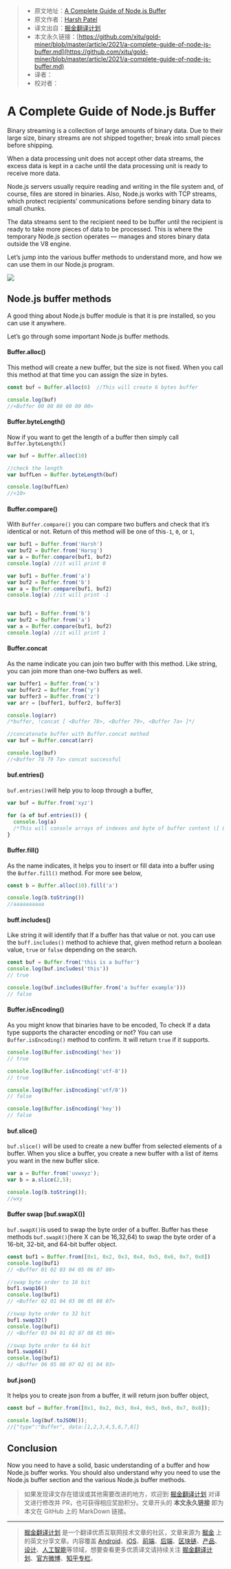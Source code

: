 > * 原文地址：[A Complete Guide of Node.js Buffer](https://medium.com/javascript-in-plain-english/a-complete-guide-of-node-js-buffer-3a38d2d949b1)
> * 原文作者：[Harsh Patel](https://medium.com/@harsh-patel)
> * 译文出自：[掘金翻译计划](https://github.com/xitu/gold-miner)
> * 本文永久链接：[https://github.com/xitu/gold-miner/blob/master/article/2021/a-complete-guide-of-node-js-buffer.md](https://github.com/xitu/gold-miner/blob/master/article/2021/a-complete-guide-of-node-js-buffer.md)
> * 译者：
> * 校对者：

# A Complete Guide of Node.js Buffer

Binary streaming is a collection of large amounts of binary data. Due to their large size, binary streams are not shipped together; break into small pieces before shipping.

When a data processing unit does not accept other data streams, the excess data is kept in a cache until the data processing unit is ready to receive more data.

Node.js servers usually require reading and writing in the file system and, of course, files are stored in binaries. Also, Node.js works with TCP streams, which protect recipients’ communications before sending binary data to small chunks.

The data streams sent to the recipient need to be buffer until the recipient is ready to take more pieces of data to be processed. This is where the temporary Node.js section operates — manages and stores binary data outside the V8 engine.

Let’s jump into the various buffer methods to understand more, and how we can use them in our Node.js program.

![](https://cdn-images-1.medium.com/max/2000/0*RbpNfHqVXY39GYeC.png)

## Node.js buffer methods

A good thing about Node.js buffer module is that it is pre installed, so you can use it anywhere.

Let’s go through some important Node.js buffer methods.

#### Buffer.alloc()

This method will create a new buffer, but the size is not fixed. When you call this method at that time you can assign the size in bytes.

```js
const buf = Buffer.alloc(6)  //This will create 6 bytes buffer

console.log(buf)
//<Buffer 00 00 00 00 00 00>
```

#### Buffer.byteLength()

Now if you want to get the length of a buffer then simply call `Buffer.byteLength()`

```js
var buf = Buffer.alloc(10)

//check the length
var buffLen = Buffer.byteLength(buf)

console.log(buffLen)
//<10>
```

#### Buffer.compare()

With `Buffer.compare()` you can compare two buffers and check that it’s identical or not. Return of this method will be one of this`-1`, `0`, or `1`,

```js
var buf1 = Buffer.from('Harsh')
var buf2 = Buffer.from('Harsg')
var a = Buffer.compare(buf1, buf2)
console.log(a) //it will print 0 

var buf1 = Buffer.from('a')
var buf2 = Buffer.from('b')
var a = Buffer.compare(buf1, buf2)
console.log(a) //it will print -1


var buf1 = Buffer.from('b')
var buf2 = Buffer.from('a')
var a = Buffer.compare(buf1, buf2)
console.log(a) //it will print 1
```

#### Buffer.concat

As the name indicate you can join two buffer with this method. Like string, you can join more than one-two buffers as well.

```js
var buffer1 = Buffer.from('x')
var buffer2 = Buffer.from('y')
var buffer3 = Buffer.from('z')
var arr = [buffer1, buffer2, buffer3]

console.log(arr)
/*buffer, !concat [ <Buffer 78>, <Buffer 79>, <Buffer 7a> ]*/

//concatenate buffer with Buffer.concat method
var buf = Buffer.concat(arr)

console.log(buf)
//<Buffer 78 79 7a> concat successful
```

#### buf.entries()

`buf.entries()`will help you to loop through a buffer,

```js
var buf = Buffer.from('xyz')

for (a of buf.entries()) {
  console.log(a)
  /*This will console arrays of indexes and byte of buffer content \[ 0, 120 \][ 1, 121 ][ 2, 122 ]*/
}
```

#### Buffer.fill()

As the name indicates, it helps you to insert or fill data into a buffer using the `Buffer.fill()` method. For more see below,

```js
const b = Buffer.alloc(10).fill('a')

console.log(b.toString())
//aaaaaaaaaa
```

#### buff.includes()

Like string it will identify that If a buffer has that value or not. you can use the `buff.includes()` method to achieve that, given method return a boolean value, `true` or `false` depending on the search.

```js
const buf = Buffer.from('this is a buffer')
console.log(buf.includes('this'))
// true

console.log(buf.includes(Buffer.from('a buffer example')))
// false
```

#### Buffer.isEncoding()

As you might know that binaries have to be encoded, To check If a data type supports the character encoding or not? You can use `Buffer.isEncoding()` method to confirm. It will return `true` if it supports.

```js
console.log(Buffer.isEncoding('hex'))
// true

console.log(Buffer.isEncoding('utf-8'))
// true

console.log(Buffer.isEncoding('utf/8'))
// false

console.log(Buffer.isEncoding('hey'))
// false
```

#### buf.slice()

`buf.slice()` will be used to create a new buffer from selected elements of a buffer. When you slice a buffer, you create a new buffer with a list of items you want in the new buffer slice.

```js
var a = Buffer.from('uvwxyz');
var b = a.slice(2,5);

console.log(b.toString());
//wxy
```

#### Buffer swap [buf.swapX()]

`buf.swapX()`is used to swap the byte order of a buffer. Buffer has these methods `buf.swapX()`(here X can be 16,32,64) to swap the byte order of a 16-bit, 32-bit, and 64-bit buffer object.

```js
const buf1 = Buffer.from([0x1, 0x2, 0x3, 0x4, 0x5, 0x6, 0x7, 0x8])
console.log(buf1)
// <Buffer 01 02 03 04 05 06 07 08>

//swap byte order to 16 bit
buf1.swap16()
console.log(buf1)
// <Buffer 02 01 04 03 06 05 08 07>

//swap byte order to 32 bit
buf1.swap32()
console.log(buf1)
// <Buffer 03 04 01 02 07 08 05 06>

//swap byte order to 64 bit
buf1.swap64()
console.log(buf1)
// <Buffer 06 05 08 07 02 01 04 03>
```

#### buf.json()

It helps you to create json from a buffer, it will return json buffer object,

```js
const buf = Buffer.from([0x1, 0x2, 0x3, 0x4, 0x5, 0x6, 0x7, 0x8]);

console.log(buf.toJSON());
//{"type":"Buffer", data:[1,2,3,4,5,6,7,8]}
```

## Conclusion

Now you need to have a solid, basic understanding of a buffer and how Node.js buffer works. You should also understand why you need to use the Node.js buffer section and the various Node.js buffer methods.

> 如果发现译文存在错误或其他需要改进的地方，欢迎到 [掘金翻译计划](https://github.com/xitu/gold-miner) 对译文进行修改并 PR，也可获得相应奖励积分。文章开头的 **本文永久链接** 即为本文在 GitHub 上的 MarkDown 链接。

---

> [掘金翻译计划](https://github.com/xitu/gold-miner) 是一个翻译优质互联网技术文章的社区，文章来源为 [掘金](https://juejin.im) 上的英文分享文章。内容覆盖 [Android](https://github.com/xitu/gold-miner#android)、[iOS](https://github.com/xitu/gold-miner#ios)、[前端](https://github.com/xitu/gold-miner#前端)、[后端](https://github.com/xitu/gold-miner#后端)、[区块链](https://github.com/xitu/gold-miner#区块链)、[产品](https://github.com/xitu/gold-miner#产品)、[设计](https://github.com/xitu/gold-miner#设计)、[人工智能](https://github.com/xitu/gold-miner#人工智能)等领域，想要查看更多优质译文请持续关注 [掘金翻译计划](https://github.com/xitu/gold-miner)、[官方微博](http://weibo.com/juejinfanyi)、[知乎专栏](https://zhuanlan.zhihu.com/juejinfanyi)。
